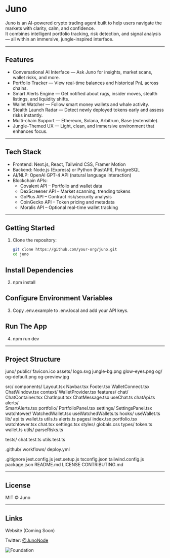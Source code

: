 # Juno

Juno is an AI-powered crypto trading agent built to help users navigate the markets with clarity, calm, and confidence.  
It combines intelligent portfolio tracking, risk detection, and signal analysis — all within an immersive, jungle-inspired interface.

---

## Features

- Conversational AI Interface — Ask Juno for insights, market scans, wallet risks, and more.
- Portfolio Tracker — View real-time balances and historical PnL across chains.
- Smart Alerts Engine — Get notified about rugs, insider moves, stealth listings, and liquidity shifts.
- Wallet Watcher — Follow smart money wallets and whale activity.
- Stealth Launch Radar — Detect newly deployed tokens early and assess risks instantly.
- Multi-chain Support — Ethereum, Solana, Arbitrum, Base (extensible).
- Jungle-Themed UX — Light, clean, and immersive environment that enhances focus.

---

## Tech Stack

- Frontend: Next.js, React, Tailwind CSS, Framer Motion
- Backend: Node.js (Express) or Python (FastAPI), PostgreSQL
- AI/NLP: OpenAI GPT-4 API (natural language interaction)
- Blockchain APIs:
  - Covalent API – Portfolio and wallet data
  - DexScreener API – Market scanning, trending tokens
  - GoPlus API – Contract risk/security analysis
  - CoinGecko API – Token pricing and metadata
  - Moralis API – Optional real-time wallet tracking

---

## Getting Started

1. Clone the repository:
   ```bash
   git clone https://github.com/your-org/juno.git
   cd juno
   
## Install Dependencies

2. npm install

## Configure Environment Variables

3. Copy .env.example to .env.local and add your API keys.

## Run The App

4. npm run dev


---

## Project Structure

juno/ 
  public/ 
    favicon.ico 
    assets/ 
      logo.svg 
      jungle-bg.png 
      glow-eyes.png 
    og/ 
      og-default.png 
      og-preview.jpg 

  src/ 
    components/ 
      Layout.tsx 
      Navbar.tsx 
      Footer.tsx 
      WalletConnect.tsx 
      ChatWindow.tsx 
    context/ 
      WalletProvider.tsx 
    features/ 
      chat/ 
        ChatContainer.tsx 
        ChatInput.tsx 
        ChatMessage.tsx 
        useChat.ts 
        chatApi.ts 
      alerts/  
        SmartAlerts.tsx 
      portfolio/ 
        PortfolioPanel.tsx 
      settings/ 
        SettingsPanel.tsx 
      watchtower/ 
        WatchedWallet.tsx 
        useWatchedWallets.ts 
    hooks/ 
      useWallet.ts
    lib/
      api.ts
      wallet.ts
      utils.ts
      alerts.ts
    pages/
      index.tsx
      portfolio.tsx
      watchtower.tsx
      chat.tsx
      settings.tsx
    styles/
      globals.css
    types/
      token.ts 
      wallet.ts 
    utils/ 
      parseRisks.ts 

  tests/ 
    chat.test.ts 
    utils.test.ts 

  .github/ 
    workflows/ 
      deploy.yml 

  .gitignore
  jest.config.js 
  jest.setup.js 
  tsconfig.json 
  tailwind.config.js 
  package.json 
  README.md 
  LICENSE 
  CONTRIBUTING.md 


---

## License

MIT © Juno

---

## Links

Website (Coming Soon)

Twitter: [@JunoNode](https://twitter.com/JunoNode)

![Foundation](https://github.com/user-attachments/assets/a13734d9-ecbd-4fd9-beb9-b1e4c6fee899)




